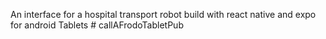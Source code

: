 An interface for a hospital transport robot build with react native and expo for android Tablets # callAFrodoTabletPub
